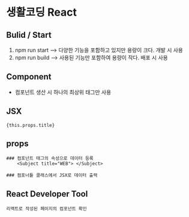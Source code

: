 # 생활코딩 React

## Bulid / Start

1) npm run start --> 다양한 기능을 포함하고 있지만 용량이 크다. 개발 시 사용
2) npm run build --> 사용된 기능만 포함하여 용량이 작다. 배포 시 사용

## Component

* 컴포넌트 생산 시 하나의 최상위 태그만 사용

## JSX
    {this.props.title}

## props
    ### 컴포넌트 태그의 속성으로 데이터 등록
        <Subject title="WEB"> </Subject>

    ### 컴포너틑 클래스에서 JSX로 데이터 출력

## React Developer Tool
    리액트로 작성된 페이지의 컴포넌트 확인